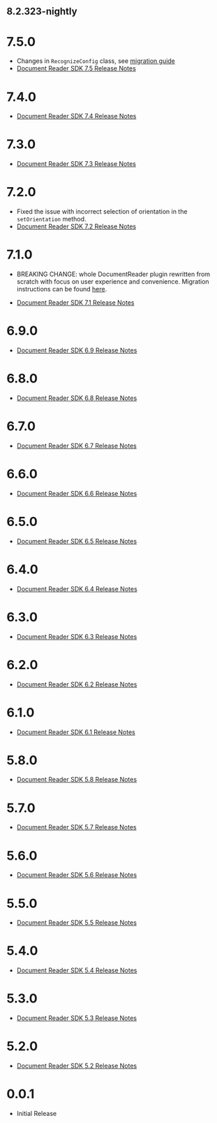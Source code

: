 ## 8.2.323-nightly
# 7.5.0

* Changes in `RecognizeConfig` class, see [migration guide](https://docs.regulaforensics.com/develop/doc-reader-sdk/migration/7-4-to-7-5/#mobile)
* [Document Reader SDK 7.5 Release Notes](https://docs.regulaforensics.com/develop/doc-reader-sdk/release-notes/7-5/)

# 7.4.0

* [Document Reader SDK 7.4 Release Notes](https://docs.regulaforensics.com/develop/doc-reader-sdk/release-notes/7-4/)

# 7.3.0

* [Document Reader SDK 7.3 Release Notes](https://docs.regulaforensics.com/develop/doc-reader-sdk/release-notes/7-3/)

# 7.2.0

* Fixed the issue with incorrect selection of orientation in the `setOrientation` method.
* [Document Reader SDK 7.2 Release Notes](https://docs.regulaforensics.com/develop/doc-reader-sdk/release-notes/7-2/)

# 7.1.0

* BREAKING CHANGE: whole DocumentReader plugin rewritten from scratch with focus on user experience and convenience. Migration instructions can be found [here](https://docs.regulaforensics.com/develop/doc-reader-sdk/migration/v6-to-v7/flutter/).

* [Document Reader SDK 7.1 Release Notes](https://docs.regulaforensics.com/develop/doc-reader-sdk/release-notes/7-1/)

# 6.9.0

* [Document Reader SDK 6.9 Release Notes](https://docs.regulaforensics.com/develop/doc-reader-sdk/release-notes/doc-reader-release-notes-6-9/)

# 6.8.0

* [Document Reader SDK 6.8 Release Notes](https://docs.regulaforensics.com/develop/doc-reader-sdk/release-notes/doc-reader-release-notes-6-8/)

# 6.7.0

* [Document Reader SDK 6.7 Release Notes](https://docs.regulaforensics.com/develop/doc-reader-sdk/release-notes/doc-reader-release-notes-6-7/)

# 6.6.0

* [Document Reader SDK 6.6 Release Notes](https://docs.regulaforensics.com/develop/doc-reader-sdk/release-notes/doc-reader-release-notes-6-6/)

# 6.5.0

* [Document Reader SDK 6.5 Release Notes](https://docs.regulaforensics.com/develop/doc-reader-sdk/release-notes/doc-reader-release-notes-6-5/)

# 6.4.0

* [Document Reader SDK 6.4 Release Notes](https://docs.regulaforensics.com/develop/doc-reader-sdk/release-notes/doc-reader-release-notes-6-4/)

# 6.3.0

* [Document Reader SDK 6.3 Release Notes](https://docs.regulaforensics.com/develop/doc-reader-sdk/release-notes/doc-reader-release-notes-6-3/)

# 6.2.0

* [Document Reader SDK 6.2 Release Notes](https://docs.regulaforensics.com/develop/doc-reader-sdk/release-notes/doc-reader-release-notes-6-2/)

# 6.1.0

* [Document Reader SDK 6.1 Release Notes](https://docs.regulaforensics.com/develop/doc-reader-sdk/release-notes/doc-reader-release-notes-6-1/)

# 5.8.0

* [Document Reader SDK 5.8 Release Notes](https://docs.regulaforensics.com/develop/doc-reader-sdk/release-notes/doc-reader-release-notes-5-8/)

# 5.7.0

* [Document Reader SDK 5.7 Release Notes](https://docs.regulaforensics.com/develop/doc-reader-sdk/release-notes/doc-reader-release-notes-5-7/)

# 5.6.0

* [Document Reader SDK 5.6 Release Notes](https://docs.regulaforensics.com/develop/doc-reader-sdk/release-notes/doc-reader-release-notes-5-6/)

# 5.5.0

* [Document Reader SDK 5.5 Release Notes](https://docs.regulaforensics.com/develop/doc-reader-sdk/release-notes/doc-reader-release-notes-5-5/)

# 5.4.0

* [Document Reader SDK 5.4 Release Notes](https://docs.regulaforensics.com/develop/doc-reader-sdk/release-notes/doc-reader-release-notes-5-4/)

# 5.3.0

* [Document Reader SDK 5.3 Release Notes](https://docs.regulaforensics.com/develop/doc-reader-sdk/release-notes/doc-reader-release-notes-5-3/)

# 5.2.0

* [Document Reader SDK 5.2 Release Notes](https://docs.regulaforensics.com/develop/doc-reader-sdk/release-notes/doc-reader-release-notes-5-2/)

# 0.0.1

* Initial Release
